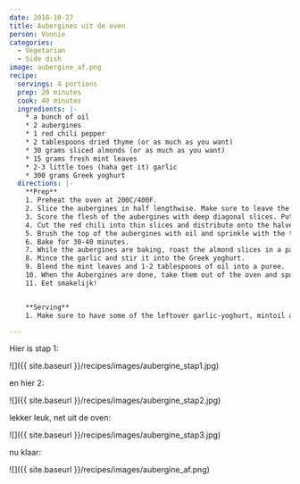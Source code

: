 ```yaml
---
date: 2018-10-27
title: Aubergines uit de oven
person: Vonnie
categories:
  - Vegetarian
  - Side dish
image: aubergine_af.png
recipe:
  servings: 4 portions
  prep: 20 minutes
  cook: 40 minutes
  ingredients: |-
    * a bunch of oil
    * 2 aubergines
    * 1 red chili pepper
    * 2 tablespoons dried thyme (or as much as you want)
    * 30 grams sliced almonds (or as much as you want)
    * 15 grams fresh mint leaves
    * 2-3 little toes (haha get it) garlic
    * 300 grams Greek yoghurt
  directions: |-
    **Prep**
    1. Preheat the oven at 200C/400F.
    2. Slice the aubergines in half lengthwise. Make sure to leave the stems on.
    3. Score the flesh of the aubergines with deep diagonal slices. Put the aubergine halves face-up on an oven dish.
    4. Cut the red chili into thin slices and distribute onto the halved aubergines.
    5. Brush the top of the aubergines with oil and sprinkle with the thyme, and some salt and peper to taste.
    6. Bake for 30-40 minutes.
    7. While the aubergines are baking, roast the almond slices in a pan without any oil or butter until golden.
    8. Mince the garlic and stir it into the Greek yoghurt.
    9. Blend the mint leaves and 1-2 tablespoons of oil into a puree.
    10. When the Aubergines are done, take them out of the oven and spoon on the garlicky yoghurt. Drizzle with the mintoil and sprinkle with the roasted almond slices.
    11. Eet smakelijk!


    **Serving**
    1. Make sure to have some of the leftover garlic-yoghurt, mintoil and almond slices on the side because you're going to want more!

---
```


Hier is stap 1:

![]({{ site.baseurl }}/recipes/images/aubergine_stap1.jpg)

en hier 2:

![]({{ site.baseurl }}/recipes/images/aubergine_stap2.jpg)

lekker leuk, net uit de oven:

![]({{ site.baseurl }}/recipes/images/aubergine_stap3.jpg)

nu klaar:

![]({{ site.baseurl }}/recipes/images/aubergine_af.png)
